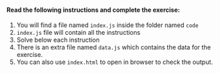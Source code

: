 #### Read the following instructions and complete the exercise:

1. You will find a file named `index.js` inside the folder named `code`
2. `index.js` file will contain all the instructions
3. Solve below each instruction
4. There is an extra file named `data.js` which contains the data for the exercise.
5. You can also use `index.html` to open in browser to check the output.
